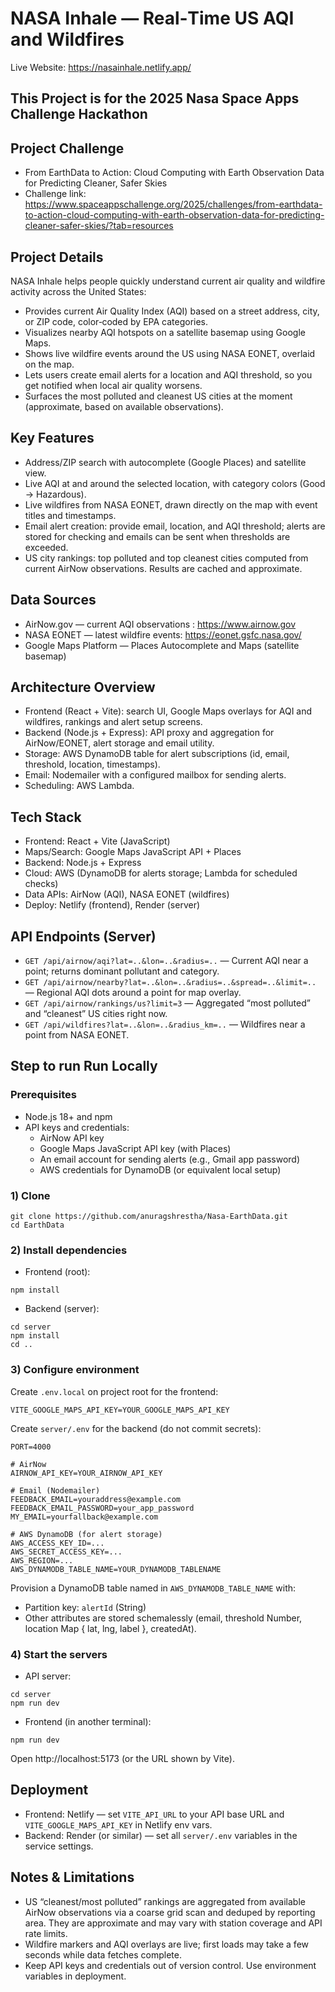 # NASA Inhale — Real‑Time US AQI and Wildfires

Live Website: https://nasainhale.netlify.app/

## This Project is for the 2025 Nasa Space Apps Challenge Hackathon

## Project Challenge
- From EarthData to Action: Cloud Computing with Earth Observation Data for Predicting Cleaner, Safer Skies
- Challenge link: https://www.spaceappschallenge.org/2025/challenges/from-earthdata-to-action-cloud-computing-with-earth-observation-data-for-predicting-cleaner-safer-skies/?tab=resources


## Project Details
NASA Inhale helps people quickly understand current air quality and wildfire activity across the United States:
- Provides current Air Quality Index (AQI) based on a street address, city, or ZIP code, color‑coded by EPA categories.
- Visualizes nearby AQI hotspots on a satellite basemap using Google Maps.
- Shows live wildfire events around the US using NASA EONET, overlaid on the map.
- Lets users create email alerts for a location and AQI threshold, so you get notified when local air quality worsens.
- Surfaces the most polluted and cleanest US cities at the moment (approximate, based on available observations).

## Key Features
- Address/ZIP search with autocomplete (Google Places) and satellite view.
- Live AQI at and around the selected location, with category colors (Good → Hazardous).
- Live wildfires from NASA EONET, drawn directly on the map with event titles and timestamps.
- Email alert creation: provide email, location, and AQI threshold; alerts are stored for checking and emails can be sent when thresholds are exceeded.
- US city rankings: top polluted and top cleanest cities computed from current AirNow observations. Results are cached and approximate.

## Data Sources
- AirNow.gov — current AQI observations : https://www.airnow.gov
- NASA EONET — latest wildfire events: https://eonet.gsfc.nasa.gov/
- Google Maps Platform — Places Autocomplete and Maps (satellite basemap)

## Architecture Overview
- Frontend (React + Vite): search UI, Google Maps overlays for AQI and wildfires, rankings and alert setup screens.
- Backend (Node.js + Express): API proxy and aggregation for AirNow/EONET, alert storage and email utility.
- Storage: AWS DynamoDB table for alert subscriptions (id, email, threshold, location, timestamps).
- Email: Nodemailer with a configured mailbox for sending alerts.
- Scheduling: AWS Lambda.

## Tech Stack
- Frontend: React + Vite (JavaScript)
- Maps/Search: Google Maps JavaScript API + Places
- Backend: Node.js + Express
- Cloud: AWS (DynamoDB for alerts storage; Lambda for scheduled checks)
- Data APIs: AirNow (AQI), NASA EONET (wildfires)
- Deploy: Netlify (frontend), Render (server)

## API Endpoints (Server)
- `GET /api/airnow/aqi?lat=..&lon=..&radius=..` — Current AQI near a point; returns dominant pollutant and category.
- `GET /api/airnow/nearby?lat=..&lon=..&radius=..&spread=..&limit=..` — Regional AQI dots around a point for map overlay.
- `GET /api/airnow/rankings/us?limit=3` — Aggregated “most polluted” and “cleanest” US cities right now.
- `GET /api/wildfires?lat=..&lon=..&radius_km=..` — Wildfires near a point from NASA EONET.


## Step to run Run Locally

### Prerequisites
- Node.js 18+ and npm
- API keys and credentials:
  - AirNow API key
  - Google Maps JavaScript API key (with Places)
  - An email account for sending alerts (e.g., Gmail app password)
  - AWS credentials for DynamoDB (or equivalent local setup)

### 1) Clone
```
git clone https://github.com/anuragshrestha/Nasa-EarthData.git
cd EarthData
```

### 2) Install dependencies
- Frontend (root):
```
npm install
```
- Backend (server):
```
cd server
npm install
cd ..
```

### 3) Configure environment

Create `.env.local` on project root  for the frontend:
```
VITE_GOOGLE_MAPS_API_KEY=YOUR_GOOGLE_MAPS_API_KEY
```

Create `server/.env` for the backend (do not commit secrets):
```
PORT=4000

# AirNow
AIRNOW_API_KEY=YOUR_AIRNOW_API_KEY

# Email (Nodemailer)
FEEDBACK_EMAIL=youraddress@example.com
FEEDBACK_EMAIL_PASSWORD=your_app_password
MY_EMAIL=yourfallback@example.com

# AWS DynamoDB (for alert storage)
AWS_ACCESS_KEY_ID=...
AWS_SECRET_ACCESS_KEY=...
AWS_REGION=...
AWS_DYNAMODB_TABLE_NAME=YOUR_DYNAMODB_TABLENAME
```

Provision a DynamoDB table named in `AWS_DYNAMODB_TABLE_NAME` with:
- Partition key: `alertId` (String)
- Other attributes are stored schemalessly (email, threshold Number, location Map { lat, lng, label }, createdAt).

### 4) Start the servers
- API server:
```
cd server
npm run dev
```
- Frontend (in another terminal):
```
npm run dev
```
Open http://localhost:5173 (or the URL shown by Vite).

## Deployment
- Frontend: Netlify — set `VITE_API_URL` to your API base URL and `VITE_GOOGLE_MAPS_API_KEY` in Netlify env vars.
- Backend: Render (or similar) — set all `server/.env` variables in the service settings.

## Notes & Limitations
- US “cleanest/most polluted” rankings are aggregated from available AirNow observations via a coarse grid scan and deduped by reporting area. They are approximate and may vary with station coverage and API rate limits.
- Wildfire markers and AQI overlays are live; first loads may take a few seconds while data fetches complete.
- Keep API keys and credentials out of version control. Use environment variables in deployment.
